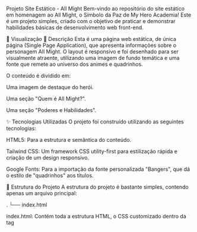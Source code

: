 Projeto Site Estático - All Might
Bem-vindo ao repositório do site estático em homenagem ao All Might, o Símbolo da Paz de My Hero Academia! Este é um projeto simples, criado com o objetivo de praticar e demonstrar habilidades básicas de desenvolvimento web front-end.

🚀 Visualização
📖 Descrição
Esta é uma página web estática, de única página (Single Page Application), que apresenta informações sobre o personagem All Might. O layout é responsivo e foi desenhado para ser visualmente atraente, utilizando uma imagem de fundo temática e uma fonte que remete ao universo dos animes e quadrinhos.

O conteúdo é dividido em:

Uma imagem de destaque do herói.

Uma seção "Quem é All Might?".

Uma seção "Poderes e Habilidades".

✨ Tecnologias Utilizadas
O projeto foi construído utilizando as seguintes tecnologias:

HTML5: Para a estrutura e semântica do conteúdo.

Tailwind CSS: Um framework CSS utility-first para estilização rápida e criação de um design responsivo.

Google Fonts: Para a importação da fonte personalizada "Bangers", que dá o estilo de "quadrinhos" aos títulos.

📂 Estrutura do Projeto
A estrutura do projeto é bastante simples, contendo apenas um arquivo principal:

.
└── index.html

index.html: Contém toda a estrutura HTML, o CSS customizado dentro da tag <style> e a lógica de estilização através das classes do Tailwind CSS.

⚡ Como Executar
Como este é um projeto puramente de front-end com arquivos estáticos, não há necessidade de um servidor complexo ou processo de build.

Clone este repositório:

git clone https://github.com/seu-usuario/nome-do-repositorio.git

Navegue até o diretório do projeto.

Abra o arquivo index.html diretamente no seu navegador de preferência (Google Chrome, Firefox, etc.).

E pronto! Você verá a página do All Might em ação.

📄 Créditos
Imagens: As imagens utilizadas foram obtidas de fontes públicas na internet (Alphacoders, Pinterest) e são propriedade de seus respectivos criadores.

Fonte: A fonte "Bangers" foi obtida através do Google Fonts.

Feito com ❤️ e admiração pelo Símbolo da Paz!
